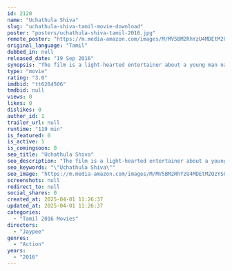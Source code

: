 ```yaml
---
id: 2120
name: "Uchathula Shiva"
slug: "uchathula-shiva-tamil-movie-download"
poster: "posters/uchathula-shiva-tamil-2016.jpg"
remote_poster: "https://m.media-amazon.com/images/M/MV5BM2RhYzU4MDEtM2QzYS00ZGNkLTg1MTQtZjAzZTY0MmZjODMxXkEyXkFqcGdeQXVyMTEzNzg0Mjkx._V1_SX300.jpg"
original_language: "Tamil"
dubbed_in: null
released_date: "19 Sep 2016"
synopsis: "The film is a light-hearted entertainer about a young man named Shiva, who does not take life seriously and jokes in when he gets into tough situations. He gets entangled in a situation, and how he comes out it forms the story"
type: "movie"
rating: "3.0"
imdbid: "tt6264506"
tmdbid: null
views: 0
likes: 0
dislikes: 0
author_id: 1
trailer_url: null
runtime: "119 min"
is_featured: 0
is_active: 1
is_comingsoon: 0
seo_title: "Uchathula Shiva"
seo_description: "The film is a light-hearted entertainer about a young man named Shiva, who does not take life seriously and jokes in when he gets into tough situations. He gets entangled in a situation, and how he comes out it forms the story"
seo_keywords: "\"Uchathula Shiva\""
seo_image: "https://m.media-amazon.com/images/M/MV5BM2RhYzU4MDEtM2QzYS00ZGNkLTg1MTQtZjAzZTY0MmZjODMxXkEyXkFqcGdeQXVyMTEzNzg0Mjkx._V1_SX300.jpg"
screenshots: null
redirect_to: null
social_shares: 0
created_at: 2025-04-01 11:26:37
updated_at: 2025-04-01 11:26:37
categories:
  - "Tamil 2016 Movies"
directors:
  - "Jaypee"
genres:
  - "Action"
years:
  - "2016"
---
```

